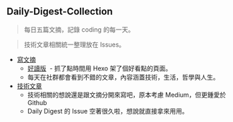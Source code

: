 ## Daily-Digest-Collection

> 每日五篇文摘，記錄 coding 的每一天。

> 技術文章相關統一整理放在 Issues。

- [寫文摘](https://goo.gl/nWddR4)
  - [好讀版](https://goo.gl/dXn3Wk)
  - 抓了點時間用 Hexo 架了個好看點的頁面。
  - 每天在社群都會看到不錯的文章，內容涵蓋技術，生活，哲學與人生。
- [技術文章](https://goo.gl/ZvQnbf)
  - 技術相關的想說還是跟文摘分開來寫吧，原本考慮 Medium，但更鍾愛於 Github
  - Daily Digest 的 Issue 空著很久啦，想說就直接拿來用用。
